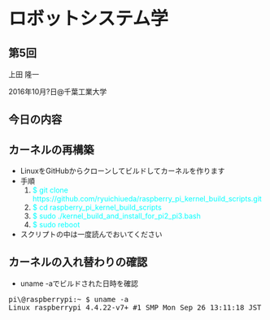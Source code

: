 <h1 style="font-size: 250%;">ロボットシステム学</h1>
<h2>第5回</h2>
上田 隆一

2016年10月?日\@千葉工業大学

<!--nextpage-->
<h2>今日の内容</h2>
<!--nextpage-->
<h2>カーネルの再構築</h2>
<ul>
 	<li>LinuxをGitHubからクローンしてビルドしてカーネルを作ります</li>
 	<li>手順
<ol>
 	<li><span style="color: #00ffff;">$ git clone https://github.com/ryuichiueda/raspberry_pi_kernel_build_scripts.git</span></li>
 	<li><span style="color: #00ffff;">$ cd raspberry_pi_kernel_build_scripts</span></li>
 	<li><span style="color: #00ffff;">$ sudo ./kernel_build_and_install_for_pi2_pi3.bash</span></li>
 	<li><span style="color: #00ffff;">$ sudo reboot</span></li>
</ol>
</li>
 	<li>スクリプトの中は一度読んでおいてください</li>
</ul>
<!--nextpage-->
<h2>カーネルの入れ替わりの確認</h2>
<ul>
 	<li>uname -aでビルドされた日時を確認</li>
</ul>
<pre>pi\@raspberrypi:~ $ uname -a
Linux raspberrypi 4.4.22-v7+ #1 SMP Mon Sep 26 13:11:18 JST 2016 armv7l GNU/Linux</pre>
